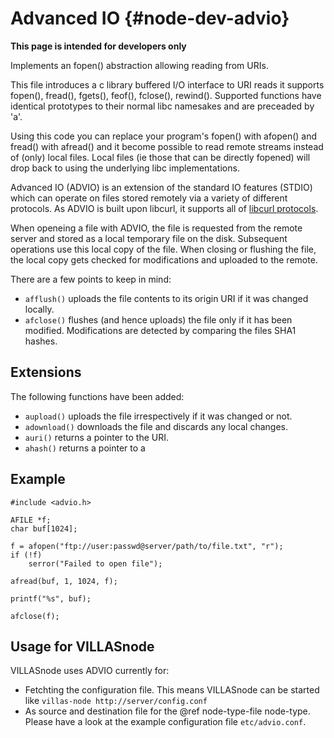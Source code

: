 # Advanced IO {#node-dev-advio}

__This page is intended for developers only__

Implements an fopen() abstraction allowing reading from URIs.

This file introduces a c library buffered I/O interface to URI reads it supports fopen(), fread(), fgets(), feof(), fclose(), rewind(). Supported functions have identical prototypes to their normal libc namesakes and are preceaded by 'a'.

Using this code you can replace your program's fopen() with afopen() and fread() with afread() and it become possible to read remote streams instead of (only) local files. Local files (ie those that can be directly fopened) will drop back to using the underlying libc implementations.

Advanced IO (ADVIO) is an extension of the standard IO features (STDIO) which can operate on files stored remotely via a variety of different protocols.
As ADVIO is built upon libcurl, it supports all of [libcurl protocols](https://curl.haxx.se/libcurl/c/CURLOPT_PROTOCOLS.html).

When openeing a file with ADVIO, the file is requested from the remote server and stored as a local temporary file on the disk.
Subsequent operations use this local copy of the file.
When closing or flushing the file, the local copy gets checked for modifications and uploaded to the remote.
 
 There are a few points to keep in mind:
 
 - `afflush()` uploads the file contents to its origin URI if it was changed locally.
 - `afclose()` flushes (and hence uploads) the file only if it has been modified. Modifications are detected by comparing the files SHA1 hashes.
 
## Extensions

The following functions have been added:

- `aupload()` uploads the file irrespectively if it was changed or not.
- `adownload()` downloads the file and discards any local changes.
- `auri()` returns a pointer to the URI.
- `ahash()` returns a pointer to a
 
## Example
 
    #include <advio.h>
    
    AFILE *f;
    char buf[1024];
    
    f = afopen("ftp://user:passwd@server/path/to/file.txt", "r");
    if (!f)
    	serror("Failed to open file");
    
    afread(buf, 1, 1024, f);
    
    printf("%s", buf);
    
    afclose(f);

## Usage for VILLASnode

VILLASnode uses ADVIO currently for:

- Fetchting the configuration file. This means VILLASnode can be started like `villas-node http://server/config.conf`
- As source and destination file for the @ref node-type-file node-type. Please have a look at the example configuration file `etc/advio.conf`.